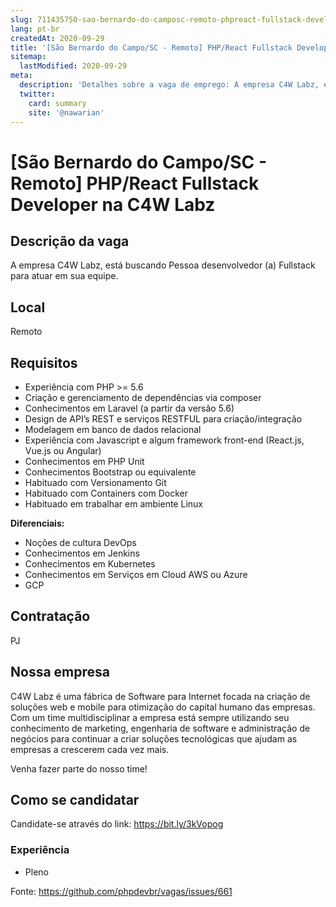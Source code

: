 ```yaml
---
slug: 711435750-sao-bernardo-do-camposc-remoto-phpreact-fullstack-developer-na-c4w-labz
lang: pt-br
createdAt: 2020-09-29
title: '[São Bernardo do Campo/SC - Remoto] PHP/React Fullstack Developer na C4W Labz - Vaga de Emprego'
sitemap:
  lastModified: 2020-09-29
meta:
  description: 'Detalhes sobre a vaga de emprego: A empresa C4W Labz, está buscando Pessoa desenvolvedor (a) Fullstack para atuar em sua equipe.'
  twitter:
    card: summary
    site: '@nawarian'
---
```


# [São Bernardo do Campo/SC - Remoto] PHP/React Fullstack Developer na C4W Labz

## Descrição da vaga

A empresa C4W Labz, está buscando Pessoa desenvolvedor (a) Fullstack para atuar em sua equipe. 

## Local

Remoto

## Requisitos

- Experiência com PHP >= 5.6
- Criação e gerenciamento de dependências via composer
- Conhecimentos em Laravel (a partir da versão 5.6)
- Design de API’s REST e serviços RESTFUL para criação/integração
- Modelagem em banco de dados relacional
- Experiência com Javascript e algum framework front-end (React.js, Vue.js ou Angular)
- Conhecimentos em PHP Unit
- Conhecimentos Bootstrap ou equivalente
- Habituado com Versionamento Git
- Habituado com Containers com Docker
- Habituado em trabalhar em ambiente Linux

**Diferenciais:**

- Noções de cultura DevOps
- Conhecimentos em Jenkins
- Conhecimentos em Kubernetes
- Conhecimentos em Serviços em Cloud AWS ou Azure
- GCP

## Contratação
PJ

## Nossa empresa

C4W Labz é uma fábrica de Software para Internet focada na criação de soluções web e mobile para otimização do capital humano das empresas. Com um time multidisciplinar a empresa está sempre utilizando seu conhecimento de marketing, engenharia de software e administração de negócios para continuar a criar soluções tecnológicas que ajudam as empresas a crescerem cada vez mais.

Venha fazer parte do nosso time!

## Como se candidatar

Candidate-se através do link: https://bit.ly/3kVopog

### Experiência
- Pleno


Fonte: https://github.com/phpdevbr/vagas/issues/661